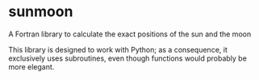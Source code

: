# sunmoon
A Fortran library to calculate the exact positions of the sun and the moon

This library is designed to work with Python; as a consequence, it exclusively uses subroutines, even though functions would probably be more elegant.

